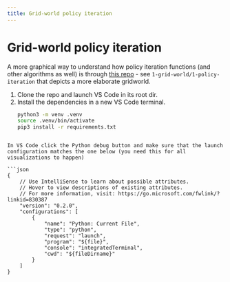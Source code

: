 ```yaml
---
title: Grid-world policy iteration
---
```


# Grid-world policy iteration

A more graphical way to understand how policy iteration functions (and other algorithms as well)  is through [this repo](https://github.com/rlcode/reinforcement-learning/) - see `1-grid-world/1-policy-iteration` that depicts a more elaborate gridworld. 

1. Clone the repo and launch VS Code in its root dir.  
2. Install the dependencies in a new VS Code terminal.
   ```bash
   python3 -m venv .venv
   source .venv/bin/activate
   pip3 install -r requirements.txt 
```

In VS Code click the Python debug button and make sure that the launch configuration matches the one below (you need this for all visualizations to happen) 

```json
{
    // Use IntelliSense to learn about possible attributes.
    // Hover to view descriptions of existing attributes.
    // For more information, visit: https://go.microsoft.com/fwlink/?linkid=830387
    "version": "0.2.0",
    "configurations": [
        {
            "name": "Python: Current File",
            "type": "python",
            "request": "launch",
            "program": "${file}",
            "console": "integratedTerminal",
            "cwd": "${fileDirname}"
        }
    ]
}
```

